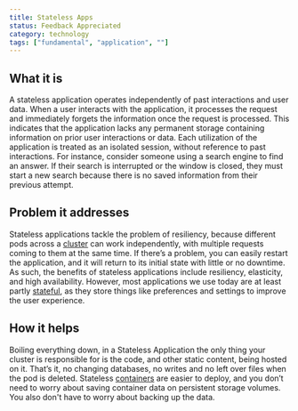 ```yaml
---
title: Stateless Apps
status: Feedback Appreciated
category: technology
tags: ["fundamental", "application", ""]
---
```


## What it is

A stateless application operates independently of past interactions and user data. 
When a user interacts with the application, it processes the request and immediately forgets the information once the request is processed. 
This indicates that the application lacks any permanent storage containing information on prior user interactions or data. 
Each utilization of the application is treated as an isolated session, without reference to past interactions. 
For instance, consider someone using a search engine to find an answer. If their search is interrupted or the window is closed, 
they must start a new search because there is no saved information from their previous attempt.


## Problem it addresses

Stateless applications tackle the problem of resiliency, 
because different pods across a [cluster](/cluster/) can work independently, 
with multiple requests coming to them at the same time. 
If there’s a problem, you can easily restart the application, 
and it will return to its initial state with little or no downtime. 
As such, the benefits of stateless applications include resiliency, elasticity, and high availability. 
However, most applications we use today are at least partly [stateful](/stateful-apps/), 
as they store things like preferences and settings to improve the user experience.

## How it helps

Boiling everything down, in a Stateless Application the only thing your cluster is responsible for is 
the code, and other static content, being hosted on it. 
That’s it, no changing databases, no writes and no left over files when the pod is deleted. 
Stateless [containers](/container/) are easier to deploy, 
and you don’t need to worry about saving container data on persistent storage volumes. 
You also don't have to worry about backing up the data.
